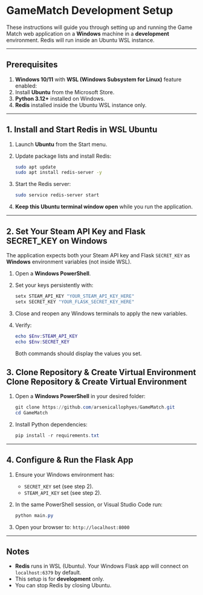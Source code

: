 # GameMatch Development Setup

These instructions will guide you through setting up and running the Game Match web application on a **Windows** machine in a **development** environment. Redis will run inside an Ubuntu WSL instance.

---

## Prerequisites

1. **Windows 10/11** with **WSL (Windows Subsystem for Linux)** feature enabled:
2. Install **Ubuntu** from the Microsoft Store.
3. **Python 3.12+** installed on Windows.
4. **Redis** installed inside the Ubuntu WSL instance only.

---

## 1. Install and Start Redis in WSL Ubuntu

1. Launch **Ubuntu** from the Start menu.
2. Update package lists and install Redis:

   ```bash
   sudo apt update
   sudo apt install redis-server -y
   ```
3. Start the Redis server:

   ```bash
   sudo service redis-server start
   ```
4. **Keep this Ubuntu terminal window open** while you run the application.

---

## 2. Set Your Steam API Key and Flask SECRET\_KEY on Windows

The application expects both your Steam API key and Flask `SECRET_KEY` as **Windows** environment variables (not inside WSL).

1. Open a **Windows PowerShell**.
2. Set your keys persistently with:

   ```powershell
   setx STEAM_API_KEY "YOUR_STEAM_API_KEY_HERE"
   setx SECRET_KEY "YOUR_FLASK_SECRET_KEY_HERE"
   ```
3. Close and reopen any Windows terminals to apply the new variables.
4. Verify:

   ```powershell
   echo $Env:STEAM_API_KEY
   echo $Env:SECRET_KEY
   ```

   Both commands should display the values you set.

## 3. Clone Repository & Create Virtual Environment Clone Repository & Create Virtual Environment

1. Open a **Windows PowerShell** in your desired folder:

   ```powershell
   git clone https://github.com/arsenicallophyes/GameMatch.git
   cd GameMatch
   ```
2. Install Python dependencies:

   ```powershell
   pip install -r requirements.txt
   ```

---

## 4. Configure & Run the Flask App

1. Ensure your Windows environment has:

   * `SECRET_KEY` set (see step 2).
   * `STEAM_API_KEY` set (see step 2).
2. In the same PowerShell session, or Visual Studio Code run:

   ```powershell
   python main.py
   ```
3. Open your browser to:  `http://localhost:8000`

---

## Notes

* **Redis** runs in WSL (Ubuntu). Your Windows Flask app will connect on `localhost:6379` by default.
* This setup is for **development** only.
* You can stop Redis by closing Ubuntu.
